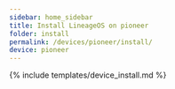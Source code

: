 ```yaml
---
sidebar: home_sidebar
title: Install LineageOS on pioneer
folder: install
permalink: /devices/pioneer/install/
device: pioneer
---
```

{% include templates/device_install.md %}
